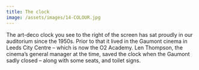 ```yaml
---
title: The clock
image: /assets/images/14-COLOUR.jpg
---
```

The art-deco clock you see to the right of the screen has sat proudly in our auditorium since the 1950s. Prior to that it lived in the Gaumont cinema in Leeds City Centre – which is now the O2 Academy. Len Thompson, the cinema’s general manager at the time, saved the clock when the Gaumont sadly closed – along with some seats, and toilet signs.